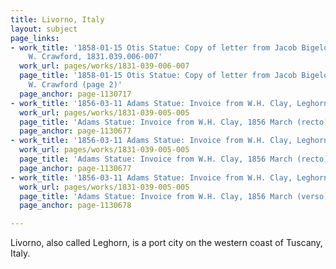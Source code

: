 ```yaml
---
title: Livorno, Italy
layout: subject
page_links:
- work_title: '1858-01-15 Otis Statue: Copy of letter from Jacob Bigelow to Louisa
    W. Crawford, 1831.039.006-007'
  work_url: pages/works/1831-039-006-007
  page_title: '1858-01-15 Otis Statue: Copy of letter from Jacob Bigelow to Louisa
    W. Crawford (page 2)'
  page_anchor: page-1130717
- work_title: '1856-03-11 Adams Statue: Invoice from W.H. Clay, Leghorn, 1831.039.005-005'
  work_url: pages/works/1831-039-005-005
  page_title: 'Adams Statue: Invoice from W.H. Clay, 1856 March (recto)'
  page_anchor: page-1130677
- work_title: '1856-03-11 Adams Statue: Invoice from W.H. Clay, Leghorn, 1831.039.005-005'
  work_url: pages/works/1831-039-005-005
  page_title: 'Adams Statue: Invoice from W.H. Clay, 1856 March (recto)'
  page_anchor: page-1130677
- work_title: '1856-03-11 Adams Statue: Invoice from W.H. Clay, Leghorn, 1831.039.005-005'
  work_url: pages/works/1831-039-005-005
  page_title: 'Adams Statue: Invoice from W.H. Clay, 1856 March (verso)'
  page_anchor: page-1130678

---
```

<p>Livorno, also called Leghorn, is a port city on the western coast of Tuscany, Italy.</p>